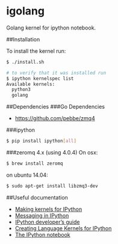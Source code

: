 igolang
=======

Golang kernel for ipython notebook.

##Installation

To install the kernel run:
```bash
$ ./install.sh

# to verify that it was installed run
$ ipython kernelspec list
Available kernels:
  python3
  golang
```

##Dependencies
###Go Dependencies
- https://github.com/pebbe/zmq4

###ipython
```bash
$ pip install ipython[all]
```
###zeromq 4.x (using 4.0.4)
On osx:
```bash
$ brew install zeromq
```
on ubuntu 14.04:
```bash
$ sudo apt-get install libzmq3-dev
```


##Useful documentation
- [Making kernels for IPython](https://ipython.org/ipython-doc/dev/development/kernels.html)
- [Messaging in IPython](https://ipython.org/ipython-doc/dev/development/messaging.html)
- [IPython developer’s guide](https://ipython.org/ipython-doc/dev/development/index.html)
- [Creating Language Kernels for IPython](http://andrew.gibiansky.com/blog/ipython/ipython-kernels/)
- [The IPython notebook](https://ipython.org/ipython-doc/3/notebook/index.html)